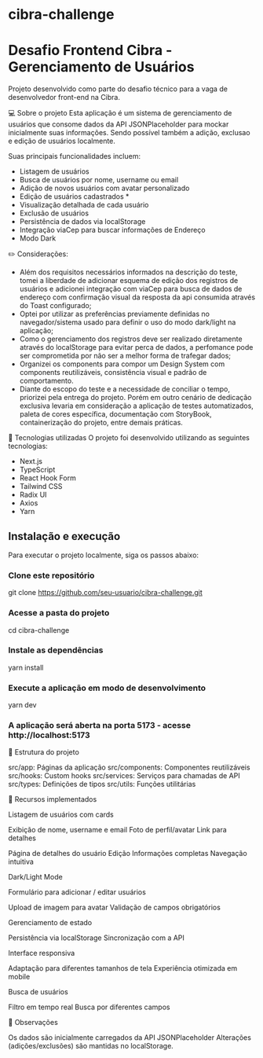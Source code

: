 # cibra-challenge

# Desafio Frontend Cibra - Gerenciamento de Usuários
Projeto desenvolvido como parte do desafio técnico para a vaga de desenvolvedor front-end na Cibra.

💻 Sobre o projeto
Esta aplicação é um sistema de gerenciamento de usuários que consome dados da API JSONPlaceholder para mockar inicialmente suas informações.
Sendo possível também a adição, exclusao e edição de usuários localmente.

Suas principais funcionalidades incluem:
- Listagem de usuários
- Busca de usuários por nome, username ou email
- Adição de novos usuários com avatar personalizado
- Edição de usuários cadastrados *
- Visualização detalhada de cada usuário
- Exclusão de usuários
- Persistência de dados via localStorage
- Integração viaCep para buscar informações de Endereço
- Modo Dark

✏️  Considerações:
- Além dos requisitos necessários informados na descrição do teste, tomei a liberdade de adicionar esquema de edição dos registros de usuários e adicionei integração com viaCep para busca de dados de endereço com confirmação visual da resposta da api consumida através do Toast configurado;
- Optei por utilizar as preferências previamente definidas no navegador/sistema usado para definir o uso do modo dark/light na aplicação;
- Como o gerenciamento dos registros deve ser realizado diretamente através do localStorage para evitar perca de dados, a perfomance pode ser comprometida por não ser a melhor forma de trafegar dados;
- Organizei os components para compor um Design System com components reutilizáveis, consistência visual e padrão de comportamento.
- Diante do escopo do teste e a necessidade de conciliar o tempo, priorizei pela entrega do projeto. Porém em outro cenário de dedicação exclusiva levaria em consideração a aplicação de testes automatizados, paleta de cores específica, documentação com StoryBook, containerização do projeto, entre demais práticas.
  
🚀 Tecnologias utilizadas
O projeto foi desenvolvido utilizando as seguintes tecnologias:

- Next.js
- TypeScript
- React Hook Form
- Tailwind CSS
- Radix UI
- Axios
- Yarn

## Instalação e execução
Para executar o projeto localmente, siga os passos abaixo:

### Clone este repositório
git clone https://github.com/seu-usuario/cibra-challenge.git

### Acesse a pasta do projeto
cd cibra-challenge

### Instale as dependências
yarn install

### Execute a aplicação em modo de desenvolvimento
yarn dev

### A aplicação será aberta na porta 5173 - acesse http://localhost:5173
📝 Estrutura do projeto

src/app: Páginas da aplicação
src/components: Componentes reutilizáveis
src/hooks: Custom hooks
src/services: Serviços para chamadas de API
src/types: Definições de tipos
src/utils: Funções utilitárias

🌟 Recursos implementados

Listagem de usuários com cards

Exibição de nome, username e email
Foto de perfil/avatar
Link para detalhes

Página de detalhes do usuário
Edição
Informações completas
Navegação intuitiva

Dark/Light Mode

Formulário para adicionar / editar usuários

Upload de imagem para avatar
Validação de campos obrigatórios

Gerenciamento de estado

Persistência via localStorage
Sincronização com a API

Interface responsiva

Adaptação para diferentes tamanhos de tela
Experiência otimizada em mobile

Busca de usuários

Filtro em tempo real
Busca por diferentes campos

📌 Observações

Os dados são inicialmente carregados da API JSONPlaceholder
Alterações (adições/exclusões) são mantidas no localStorage.

